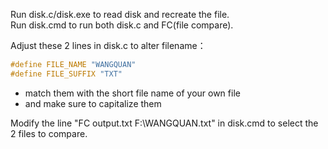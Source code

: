 Run disk.c/disk.exe to read disk and recreate the file. \
Run disk.cmd to run both disk.c and FC(file compare).

Adjust these 2 lines in disk.c to alter filename： 
```c
#define FILE_NAME "WANGQUAN"
#define FILE_SUFFIX "TXT"
```
- match them with the short file name of your own file
- and make sure to capitalize them

Modify the line "FC output.txt F:\WANGQUAN.txt" in disk.cmd to select the 2 files to compare.